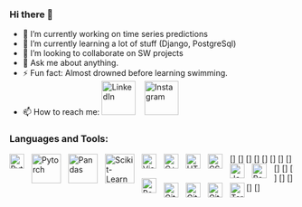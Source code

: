 ### Hi there 👋

- 🔭 I’m currently working on time series predictions
- 🌱 I’m currently learning a lot of stuff (Django, PostgreSql)
- 👯 I’m looking to collaborate on SW projects
- 💬 Ask me about anything. 
- ⚡ Fun fact: Almost drowned before learning swimming. 
- 📫 How to reach me: [<img alt="LinkedIn" width="60px" src="https://upload.wikimedia.org/wikipedia/commons/0/01/LinkedIn_Logo.svg" />](https://linkedin.com/in/dastan-zhumazhanov-43bb36143/r#gh-light-mode-only) &nbsp;&nbsp;
[<img alt="Instagram" width="60px" src="https://upload.wikimedia.org/wikipedia/commons/e/e7/Instagram_logo_2016.svg" />](https://instagram.com/shinixxhi/r#gh-dark-mode-only)

### Languages and Tools:


[<img align="left" alt="Python" width="26px" src="https://upload.wikimedia.org/wikipedia/commons/c/c3/Python-logo-notext.svg" style="padding-right:10px;" />]
[<img align="left" alt="Pytorch" width="52px" src="https://upload.wikimedia.org/wikipedia/commons/c/c6/PyTorch_logo_black.svg" style="padding-right:10px;" />]
[<img align="left" alt="Pandas" width="52px" src="https://upload.wikimedia.org/wikipedia/commons/e/ed/Pandas_logo.svg" style="padding-right:10px;" />]
[<img align="left" alt="Scikit-Learn" width="52px" src="https://upload.wikimedia.org/wikipedia/commons/0/05/Scikit_learn_logo_small.svg" style="padding-right:10px;" />]
[<img align="left" alt="Visual Studio Code" width="26px" src="https://cdn.jsdelivr.net/gh/devicons/devicon/icons/vscode/vscode-original.svg" style="padding-right:10px;" />]
[<img align="left" alt="C++" width="26px" src="https://upload.wikimedia.org/wikipedia/commons/1/18/ISO_C%2B%2B_Logo.svg" style="padding-right:10px;" />]
[<img align="left" alt="HTML5" width="26px" src="https://cdn.jsdelivr.net/gh/devicons/devicon/icons/html5/html5-original.svg" style="padding-right:10px;" />]
[<img align="left" alt="CSS3" width="26px" src="https://cdn.jsdelivr.net/gh/devicons/devicon/icons/css3/css3-original.svg" style="padding-right:10px;" />]
[<img align="left" alt="JavaScript" width="26px" src="https://cdn.jsdelivr.net/gh/devicons/devicon/icons/javascript/javascript-original.svg" style="padding-right:10px;" />]
[<img align="left" alt="React" width="26px" src="https://cdn.jsdelivr.net/gh/devicons/devicon/icons/react/react-original.svg" style="padding-right:10px;" />]
[<img align="left" alt="PostgreSql" width="26px" src="https://upload.wikimedia.org/wikipedia/commons/2/29/Postgresql_elephant.svg" style="padding-right:10px;" />]
[<img align="left" alt="Git" width="26px" src="https://cdn.jsdelivr.net/gh/devicons/devicon/icons/git/git-original.svg" style="padding-right:10px;" />]
[<img align="left" alt="GitHub" width="26px" src="https://user-images.githubusercontent.com/3369400/139447912-e0f43f33-6d9f-45f8-be46-2df5bbc91289.png" style="padding-right:10px;" />]
[<img align="left" alt="GitHub" width="26px" src="https://user-images.githubusercontent.com/3369400/139448065-39a229ba-4b06-434b-bc67-616e2ed80c8f.png" style="padding-right:10px;" />]
[<img align="left" alt="Terminal" width="26px" src="https://upload.wikimedia.org/wikipedia/commons/5/51/Windows_Terminal_logo.svg" />]

<br />
<br />
